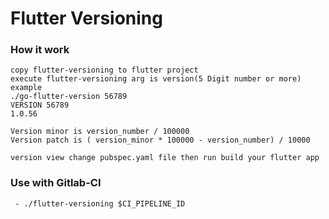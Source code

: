 # Flutter Versioning
### How it work
```
copy flutter-versioning to flutter project
execute flutter-versioning arg is version(5 Digit number or more)
example 
./go-flutter-version 56789
VERSION 56789
1.0.56

Version minor is version_number / 100000
Version patch is ( version_minor * 100000 - version_number) / 10000

version view change pubspec.yaml file then run build your flutter app
```

### Use with Gitlab-CI
```
 - ./flutter-versioning $CI_PIPELINE_ID
```